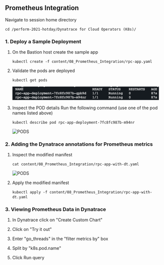 ## Prometheus Integration

Navigate to session home directory

  ```
  cd /perform-2021-hotday/Dynatrace for Cloud Operators (K8s)/
  ```

### 1. Deploy a Sample Deployment

1. On the Bastion host create the sample app
   ```
   kubectl create -f content/08_Prometheus_Integration/rpc-app.yaml
   ```

2. Validate the pods are deployed
   ```
   kubectl get pods
   ```
   ![PODS](../../assets/images/lab8-rpcapp.png)

3. Inspect the POD details
   Run the following command (use one of the pod names listed above)

   ```
   kubectl describe pod rpc-app-deployment-7fc8fc987b-m94nr
   ```   
   ![PODS](../../assets/images/rpcappdsc.png)

### 2. Adding the Dynatrace annotations for Prometheus metrics

1. Inspect the modified manifest
   ```
   cat content/08_Prometheus_Integration/rpc-app-with-dt.yaml
   ```
   ![PODS](../../assets/images/rpcwithdt.png)


2. Apply the modified manifest
   ```
   kubectl apply -f content/08_Prometheus_Integration/rpc-app-with-dt.yaml
   ```

### 3. Viewing Prometheus Data in Dynatrace   

1. In Dynatrace click on "Create Custom Chart"

2. Click on "Try it out"

3. Enter "go_threads" in the "filter metrics by" box

4. Split by "k8s.pod.name"

5. Click Run query
